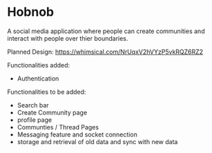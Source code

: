 # Hobnob
A social media application where people can create communities and interact with people over thier boundaries.

Planned Design: https://whimsical.com/NrUqxV2hVYzP5vkRQZ6RZ2

Functionalities added: 
- Authentication
  
Functionalities to be added: 
- Search bar
- Create Community page
- profile page
- Communties / Thread Pages
- Messaging feature and socket connection
- storage and retrieval of old data and sync with new data
